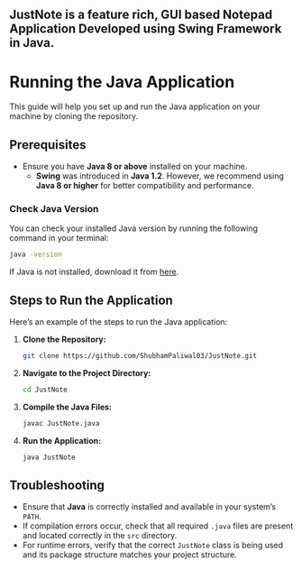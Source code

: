 ## JustNote is a feature rich, GUI based Notepad Application Developed using Swing Framework in Java.

# Running the Java Application

This guide will help you set up and run the Java application on your machine by cloning the repository.

## Prerequisites

- Ensure you have **Java 8 or above** installed on your machine.
  - **Swing** was introduced in **Java 1.2**. However, we recommend using **Java 8 or higher** for better compatibility and performance.

### Check Java Version

You can check your installed Java version by running the following command in your terminal:

```bash
java -version
```

If Java is not installed, download it from [here](https://www.oracle.com/java/technologies/javase-downloads.html).

## Steps to Run the Application

Here’s an example of the steps to run the Java application:

1. **Clone the Repository:**

   ```bash
   git clone https://github.com/ShubhamPaliwal03/JustNote.git
   ```

2. **Navigate to the Project Directory:**

   ```bash
   cd JustNote
   ```

3. **Compile the Java Files:**

   ```bash
   javac JustNote.java
   ```

4. **Run the Application:**

   ```bash
   java JustNote
   ```

## Troubleshooting

- Ensure that **Java** is correctly installed and available in your system’s `PATH`.
- If compilation errors occur, check that all required `.java` files are present and located correctly in the `src` directory.
- For runtime errors, verify that the correct `JustNote` class is being used and its package structure matches your project structure.
